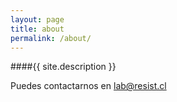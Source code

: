 ```yaml
---
layout: page
title: about
permalink: /about/
---
```


####{{ site.description }}

Puedes contactarnos en [lab@resist.cl](mailto:lab@resist.cl)
